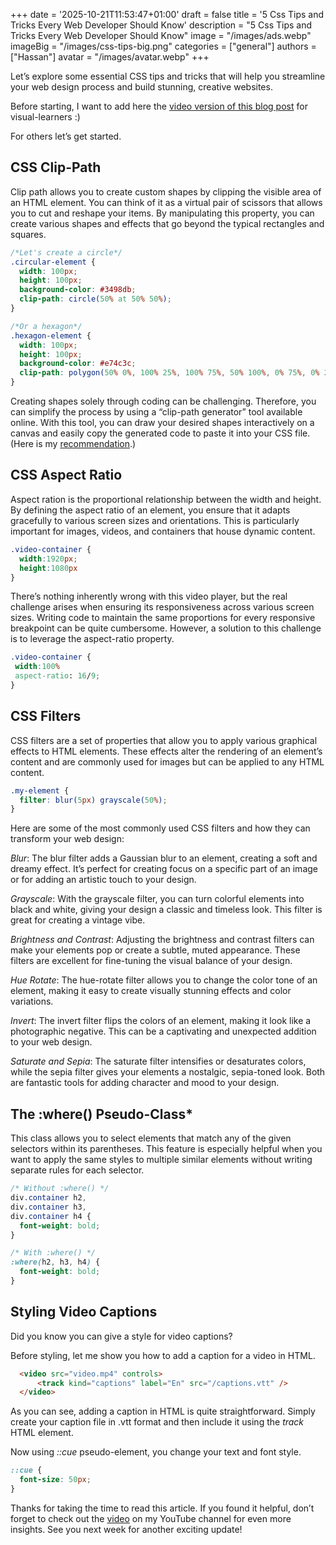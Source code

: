 +++
date = '2025-10-21T11:53:47+01:00'
draft = false
title = '5 Css Tips and Tricks Every Web Developer Should Know'
description = "5 Css Tips and Tricks Every Web Developer Should Know"
image = "/images/ads.webp"
imageBig = "/images/css-tips-big.png"
categories = ["general"]
authors = ["Hassan"]
avatar = "/images/avatar.webp"
+++

Let’s explore some essential CSS tips and tricks that will help you streamline your web design process and build stunning, creative websites.

Before starting, I want to add here the [video version of this blog post](https://youtu.be/2KWdT4PkXgY) for visual-learners :)

For others let’s get started.

## CSS Clip-Path

Clip path allows you to create custom shapes by clipping the visible area of an HTML element. You can think of it as a virtual pair of scissors that allows you to cut and reshape your items. By manipulating this property, you can create various shapes and effects that go beyond the typical rectangles and squares.

```css
/*Let's create a circle*/
.circular-element {
  width: 100px;
  height: 100px;
  background-color: #3498db;
  clip-path: circle(50% at 50% 50%);
}
```

```css
/*Or a hexagon*/
.hexagon-element {
  width: 100px;
  height: 100px;
  background-color: #e74c3c;
  clip-path: polygon(50% 0%, 100% 25%, 100% 75%, 50% 100%, 0% 75%, 0% 25%);
}
```

Creating shapes solely through coding can be challenging. Therefore, you can simplify the process by using a “clip-path generator” tool available online. With this tool, you can draw your desired shapes interactively on a canvas and easily copy the generated code to paste it into your CSS file. (Here is my [recommendation](https://bennettfeely.com/clippy).)

## CSS Aspect Ratio

Aspect ration is the proportional relationship between the width and height. By defining the aspect ratio of an element, you ensure that it adapts gracefully to various screen sizes and orientations. This is particularly important for images, videos, and containers that house dynamic content.

```css
.video-container {
  width:1920px;
  height:1080px
}
```

There’s nothing inherently wrong with this video player, but the real challenge arises when ensuring its responsiveness across various screen sizes. Writing code to maintain the same proportions for every responsive breakpoint can be quite cumbersome. However, a solution to this challenge is to leverage the aspect-ratio property.

```css
.video-container {
 width:100%
 aspect-ratio: 16/9;
}
```

## CSS Filters

CSS filters are a set of properties that allow you to apply various graphical effects to HTML elements. These effects alter the rendering of an element’s content and are commonly used for images but can be applied to any HTML content.

```css
.my-element {
  filter: blur(5px) grayscale(50%);
}
```

Here are some of the most commonly used CSS filters and how they can transform your web design:

_Blur_: The blur filter adds a Gaussian blur to an element, creating a soft and dreamy effect. It’s perfect for creating focus on a specific part of an image or for adding an artistic touch to your design.

_Grayscale_: With the grayscale filter, you can turn colorful elements into black and white, giving your design a classic and timeless look. This filter is great for creating a vintage vibe.

_Brightness and Contrast_: Adjusting the brightness and contrast filters can make your elements pop or create a subtle, muted appearance. These filters are excellent for fine-tuning the visual balance of your design.

_Hue Rotate_: The hue-rotate filter allows you to change the color tone of an element, making it easy to create visually stunning effects and color variations.

_Invert_: The invert filter flips the colors of an element, making it look like a photographic negative. This can be a captivating and unexpected addition to your web design.

_Saturate and Sepia_: The saturate filter intensifies or desaturates colors, while the sepia filter gives your elements a nostalgic, sepia-toned look. Both are fantastic tools for adding character and mood to your design.

## The :where() Pseudo-Class\*

This class allows you to select elements that match any of the given selectors within its parentheses. This feature is especially helpful when you want to apply the same styles to multiple similar elements without writing separate rules for each selector.

```css
/* Without :where() */
div.container h2,
div.container h3,
div.container h4 {
  font-weight: bold;
}

/* With :where() */
:where(h2, h3, h4) {
  font-weight: bold;
}
```

## Styling Video Captions

Did you know you can give a style for video captions?

Before styling, let me show you how to add a caption for a video in HTML.

```html
  <video src="video.mp4" controls>
      <track kind="captions" label="En" src="/captions.vtt" />
  </video>
```

As you can see, adding a caption in HTML is quite straightforward. Simply create your caption file in .vtt format and then include it using the _track_ HTML element.

Now using _::cue_ pseudo-element, you change your text and font style.

```css
::cue {
  font-size: 50px;
}
```

Thanks for taking the time to read this article. If you found it helpful, don’t forget to check out the [video](https://youtu.be/2KWdT4PkXgY) on my YouTube channel for even more insights. See you next week for another exciting update!
